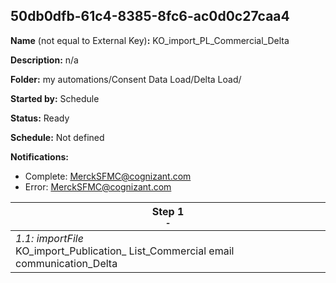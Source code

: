 ## 50db0dfb-61c4-8385-8fc6-ac0d0c27caa4

**Name** (not equal to External Key)**:** KO_import_PL_Commercial_Delta


**Description:** n/a

**Folder:** my automations/Consent Data Load/Delta Load/

**Started by:** Schedule

**Status:** Ready

**Schedule:** Not defined

**Notifications:**

* Complete: MerckSFMC@cognizant.com
* Error: MerckSFMC@cognizant.com

| Step 1<br>_<small>-</small>_ |
| --- |
| _1.1: importFile_<br>KO_import_Publication_ List_Commercial email communication_Delta |
